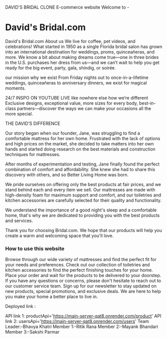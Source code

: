 DAVID'S BRIDAL CLONE
E-commerce website 
Welcome to - 
#  David's Bridal.com
 
David's Bridal.com
About us
We live for coffee, pet videos, and celebrations! What started in 1950 as a single Florida bridal salon has grown into an international destination for weddings, proms, quinceañeras, and more. We know a bit about making dreams come true—one in three brides in the U.S. purchases her dress from us—and we can’t wait to help you get ready for the big event, party, gala, shindig, or soirée. 

our mission
why we exist
From Friday nights out to once-in-a-lifetime weddings, quinceañeras to anniversary dinners, we exist for magical moments.

24/7 INSPO ON YOUTUBE LIVE 
like nowhere else
how we’re different
Exclusive designs, exceptional value, more sizes for every body, best-in-class partners—discover the ways we can make your occasions all the more special.

THE DAVID’S DIFFERENCE

Our story began when our founder, Jane, was struggling to find a comfortable mattress for her own home. Frustrated with the lack of options and high prices on the market, she decided to take matters into her own hands and started doing research on the best materials and construction techniques for mattresses.

After months of experimentation and testing, Jane finally found the perfect combination of comfort and affordability. She knew she had to share this discovery with others, and so Better Living Home was born.

We pride ourselves on offering only the best products at fair prices, and we stand behind each and every item we sell. Our mattresses are made with high-density foam for maximum support and comfort, and our toiletries and kitchen accessories are carefully selected for their quality and functionality.

We understand the importance of a good night's sleep and a comfortable home, that's why we are dedicated to providing you with the best products and services.

Thank you for choosing Bridal.com. We hope that our products will help you create a warm and welcoming space that you'll love.

### How to use this website
Browse through our wide variety of mattresses and find the perfect fit for your needs and preferences.
Check out our collection of toiletries and kitchen accessories to find the perfect finishing touches for your home.
Place your order and wait for the products to be delivered to your doorstep.
If you have any questions or concerns, please don't hesitate to reach out to our customer service team.
Sign up for our newsletter to stay updated on new products, special promotions, and exclusive deals.
We are here to help you make your home a better place to live in.


Deployed link : 

API link 1:  productApi='https://main-server-qat8.onrender.com/product'
API link 2:  usersApi='https://main-server-qat8.onrender.com/users'
Team Leader:-Bhavya Khatri 
Member 1:-Ritik Rana 
Member 2:-Mayank Bhandari 
Member 3:-Sakshi Parmar



